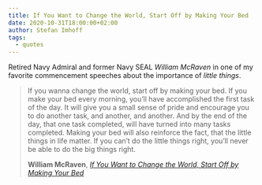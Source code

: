 ```yaml
---
title: If You Want to Change the World, Start Off by Making Your Bed
date: 2020-10-31T18:00:00+02:00
author: Stefan Imhoff
tags:
  - quotes
---
```


Retired Navy Admiral and former Navy SEAL _William McRaven_ in one of my favorite commencement speeches about the importance of _little things_.

> If you wanna change the world, start off by making your bed. If you make your bed every morning, you’ll have accomplished the first task of the day. It will give you a small sense of pride and encourage you to do another task, and another, and another. And by the end of the day, that one task completed, will have turned into many tasks completed. Making your bed will also reinforce the fact, that the little things in life matter. If you can’t do the little things right, you’ll never be able to do the big things right.
>
> **William McRaven**, _[If You Want to Change the World, Start Off by Making Your Bed](https://www.youtube.com/watch?v=3sK3wJAxGfs)_

